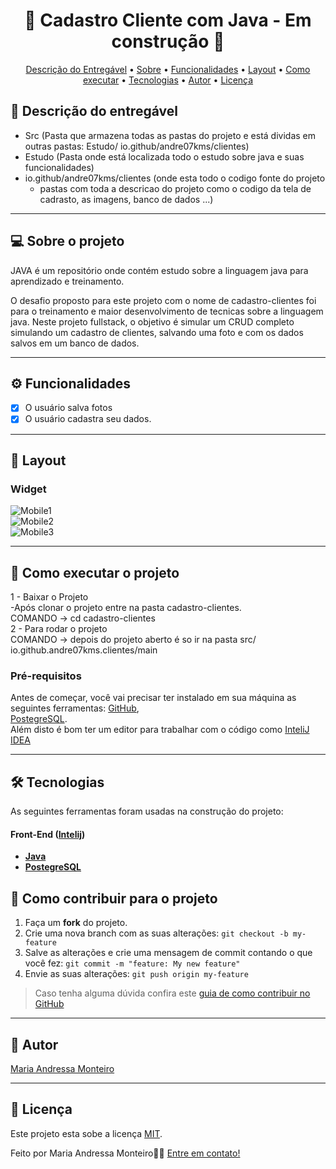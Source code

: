 
<!-- MODELO PROJETO EM ANDAMENTO -->
<h1 align="center"> 
	🚧 Cadastro Cliente com Java - Em construção 🚧
</h1>

<!-- ---------------------------------------------------------------------- -->


<!-- ---------------------------------------------------------------------- -->

<!-- MODELO MENU DE NAVEGAÇÃO -->
<p align="center">
 <a href="#-Descrição-do-entregável">Descrição do Entregável</a> •
 <a href="#-sobre-o-projeto">Sobre</a> •
 <a href="#-funcionalidades">Funcionalidades</a> •
 <a href="#-layout">Layout</a> • 
 <a href="#-como-executar-o-projeto">Como executar</a> • 
 <a href="#-tecnologias">Tecnologias</a> • 
 <a href="#-autor">Autor</a> • 
 <a href="#user-content--licença">Licença</a>
</p>

<!-- ---------------------------------------------------------------------- -->

<!-- MODELO DE DESCRIÇÃO -->
## 📄 Descrição do entregável

<!-- EXEMPLO DE DESCRIÇÃO DE UM PROJETO: -->
- Src (Pasta que armazena todas as pastas do projeto e está dividas em outras pastas: Estudo/ io.github/andre07kms/clientes)
- Estudo (Pasta onde está localizada todo o estudo sobre java e suas funcionalidades)
- io.github/andre07kms/clientes (onde esta todo o codigo fonte do projeto
  - pastas com toda a descricao do projeto como o codigo da tela de cadrasto, as imagens, banco de dados ...)
  
  

---

<!-- ---------------------------------------------------------------------- -->

<!-- MODELO DESCRIÇÃO SOBRE O PROJETO: -->
## 💻 Sobre o projeto

<!-- EXPLICA O MOTIVO DO PROJETO -->
JAVA é um repositório onde contém estudo sobre a linguagem java para aprendizado e treinamento.

O desafio proposto para este projeto com o nome de cadastro-clientes foi para o treinamento e maior desenvolvimento de tecnicas sobre a linguagem java. Neste projeto fullstack, o objetivo é simular um CRUD completo simulando um cadastro de clientes, salvando uma foto e com os dados salvos em um banco de dados.

<!-- LINHA DE DIVISÃO: -->
---

<!-- ---------------------------------------------------------------------- -->

<!-- MODELO FUNCIONALIDADES: -->
## ⚙️ Funcionalidades

<!-- EXEMPLO DE FUNCIONALIDADES: -->
- [x] O usuário salva fotos
- [x] O usuário cadastra seu dados. 

---

<!-- ---------------------------------------------------------------------- -->

<!-- EXEMPLO DE LAYOUT: -->
## 🎨 Layout

### Widget

<!-- AQUI VOCÊ PASSA O CAMINHO DA IMAGEM -->
![Mobile1]()<br>
![Mobile2]()<br>
![Mobile3]()


---

<!-- ---------------------------------------------------------------------- -->

<!-- MODELO DE COMO EXECUTAR O PROJETO -->
## 🚀 Como executar o projeto

1 - Baixar o Projeto <br>
 -Após clonar o projeto entre na pasta cadastro-clientes. <br>
 COMANDO -> cd cadastro-clientes  <br>
2 - Para rodar o projeto  <br>
 COMANDO -> depois do projeto aberto é so ir na pasta src/
 io.github.andre07kms.clientes/main

<!-- ---------------------------------------------------------------------- -->

<!-- MODELO DE PRÉ REQUISITOS -->
### Pré-requisitos

Antes de começar, você vai precisar ter instalado em sua máquina as seguintes ferramentas:
[GitHub](https://github.com/), <br>
[PostegreSQL](https://www.postgresql.org/download/). <br>
Além disto é bom ter um editor para trabalhar com o código como [InteliJ IDEA](https://www.jetbrains.com/idea/download/?section=windows)

---

<!-- ---------------------------------------------------------------------- -->

<!-- MODELO DE TECNOLOGIAS -->
## 🛠 Tecnologias

As seguintes ferramentas foram usadas na construção do projeto:

#### **Front-End**  ([Intelij](https://laravel.com/docs/11.x)) 

-   **[Java](https://www.java.com/pt-BR/)**
-   **[PostegreSQL](https://www.postgresql.org/download/)**
  

<!-- ---------------------------------------------------------------------- -->

<!-- MODELO DE COMO CONTRIBUIR PARA O PROJETO -->
## 💪 Como contribuir para o projeto

1. Faça um **fork** do projeto.
2. Crie uma nova branch com as suas alterações: `git checkout -b my-feature`
3. Salve as alterações e crie uma mensagem de commit contando o que você fez: `git commit -m "feature: My new feature"`
4. Envie as suas alterações: `git push origin my-feature`
> Caso tenha alguma dúvida confira este [guia de como contribuir no GitHub](./CONTRIBUTING.md)

---

<!-- ---------------------------------------------------------------------- -->

<!-- MODELO DE AUTOR-->
## 🦸 Autor

<a href="https://www.linkedin.com/in/maria-andressa-monteiro11/">
Maria Andressa Monteiro</a>
 <br />
 
---

<!-- ---------------------------------------------------------------------- -->

<!-- MODELO DE LICENÇA -->
## 📝 Licença

Este projeto esta sobe a licença [MIT](./LICENSE).

Feito por Maria Andressa Monteiro👋🏽 [Entre em contato!](https://www.linkedin.com/in/maria-andressa-monteiro11/)

